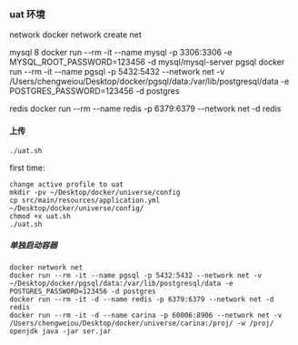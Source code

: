 ### uat 环境
network
docker network create net

mysql 8
docker run --rm -it --name mysql -p 3306:3306 -e MYSQL_ROOT_PASSWORD=123456 -d mysql/mysql-server
pgsql
docker run --rm -it --name pgsql -p 5432:5432 --network net -v /Users/chengweiou/Desktop/docker/pgsql/data:/var/lib/postgresql/data -e POSTGRES_PASSWORD=123456 -d postgres

redis
docker run --rm --name redis -p 6379:6379 --network net -d redis

#### 上传
```
./uat.sh
```
first time:
```
change active profile to uat
mkdir -pv ~/Desktop/docker/universe/config
cp src/main/resources/application.yml ~/Desktop/docker/universe/config/
chmod +x uat.sh
./uat.sh
```


##### 单独启动容器
```
docker network net
docker run --rm -it --name pgsql -p 5432:5432 --network net -v ~/Desktop/docker/pgsql/data:/var/lib/postgresql/data -e POSTGRES_PASSWORD=123456 -d postgres
docker run --rm -it -d --name redis -p 6379:6379 --network net -d redis
docker run --rm -it -d --name carina -p 60006:8906 --network net -v /Users/chengweiou/Desktop/docker/universe/carina:/proj/ -w /proj/ openjdk java -jar ser.jar
```
